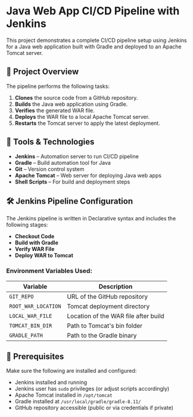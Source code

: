 # Java Web App CI/CD Pipeline with Jenkins

This project demonstrates a complete CI/CD pipeline setup using Jenkins for a Java web application built with Gradle and deployed to an Apache Tomcat server.

## 📌 Project Overview

The pipeline performs the following tasks:

1. **Clones** the source code from a GitHub repository.
2. **Builds** the Java web application using Gradle.
3. **Verifies** the generated WAR file.
4. **Deploys** the WAR file to a local Apache Tomcat server.
5. **Restarts** the Tomcat server to apply the latest deployment.

## 🚀 Tools & Technologies

- **Jenkins** – Automation server to run CI/CD pipeline
- **Gradle** – Build automation tool for Java
- **Git** – Version control system
- **Apache Tomcat** – Web server for deploying Java web apps
- **Shell Scripts** – For build and deployment steps

## 🛠️ Jenkins Pipeline Configuration

The Jenkins pipeline is written in Declarative syntax and includes the following stages:

- **Checkout Code**
- **Build with Gradle**
- **Verify WAR File**
- **Deploy WAR to Tomcat**

### Environment Variables Used:

| Variable            | Description                             |
|---------------------|-----------------------------------------|
| `GIT_REPO`          | URL of the GitHub repository            |
| `ROOT_WAR_LOCATION` | Tomcat deployment directory             |
| `LOCAL_WAR_FILE`    | Location of the WAR file after build    |
| `TOMCAT_BIN_DIR`    | Path to Tomcat's bin folder             |
| `GRADLE_PATH`       | Path to the Gradle binary               |

## 🔧 Prerequisites

Make sure the following are installed and configured:

- Jenkins installed and running
- Jenkins user has `sudo` privileges (or adjust scripts accordingly)
- Apache Tomcat installed in `/opt/tomcat`
- Gradle installed at `/usr/local/gradle/gradle-8.11/`
- GitHub repository accessible (public or via credentials if private)
